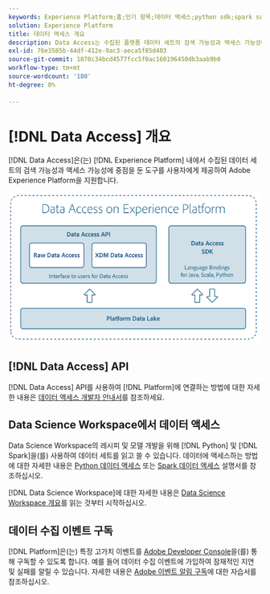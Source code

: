 ```yaml
---
keywords: Experience Platform;홈;인기 항목;데이터 액세스;python sdk;spark sdk;데이터 액세스 api
solution: Experience Platform
title: 데이터 액세스 개요
description: Data Access는 수집된 플랫폼 데이터 세트의 검색 가능성과 액세스 가능성에 중점을 둔 도구를 사용자에게 제공하여 Adobe Experience Platform을 지원합니다.
exl-id: 76e3585b-44df-412e-9ac3-aeca5f85d403
source-git-commit: 1070c34bcd4577fcc5f0ac160196450db3aab9b0
workflow-type: tm+mt
source-wordcount: '180'
ht-degree: 0%

---
```


# [!DNL Data Access] 개요

[!DNL Data Access]은(는) [!DNL Experience Platform] 내에서 수집된 데이터 세트의 검색 가능성과 액세스 가능성에 중점을 둔 도구를 사용자에게 제공하여 Adobe Experience Platform을 지원합니다.

![Experience Platform의 데이터 액세스](images/Data_Access_Experience_Platform.png)

## [!DNL Data Access] API

[!DNL Data Access] API를 사용하여 [!DNL Platform]에 연결하는 방법에 대한 자세한 내용은 [데이터 액세스 개발자 안내서](api.md)를 참조하세요.

## Data Science Workspace에서 데이터 액세스

Data Science Workspace의 레시피 및 모델 개발을 위해 [!DNL Python] 및 [!DNL Spark]을(를) 사용하여 데이터 세트를 읽고 쓸 수 있습니다. 데이터에 액세스하는 방법에 대한 자세한 내용은 [Python 데이터 액세스](../data-science-workspace/authoring/python.md) 또는 [Spark 데이터 액세스](../data-science-workspace/authoring/spark.md) 설명서를 참조하십시오.

[!DNL Data Science Workspace]에 대한 자세한 내용은 [Data Science Workspace 개요](../data-science-workspace/home.md)를 읽는 것부터 시작하십시오.

## 데이터 수집 이벤트 구독

[!DNL Platform]은(는) 특정 고가치 이벤트를 [Adobe Developer Console](https://www.adobe.com/go/devs_console_ui)을(를) 통해 구독할 수 있도록 합니다. 예를 들어 데이터 수집 이벤트에 가입하여 잠재적인 지연 및 실패를 알릴 수 있습니다. 자세한 내용은 [Adobe 이벤트 알림 구독](../observability/alerts/subscribe.md)에 대한 자습서를 참조하십시오.
